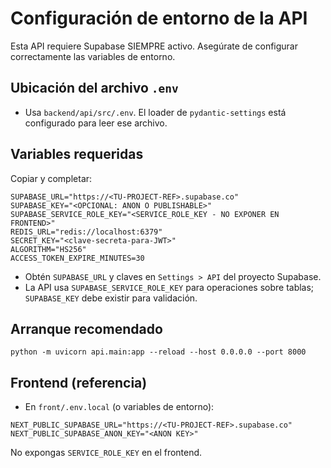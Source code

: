 # Configuración de entorno de la API

Esta API requiere Supabase SIEMPRE activo. Asegúrate de configurar correctamente las variables de entorno.

## Ubicación del archivo `.env`

- Usa `backend/api/src/.env`. El loader de `pydantic-settings` está configurado para leer ese archivo.

## Variables requeridas

Copiar y completar:

```
SUPABASE_URL="https://<TU-PROJECT-REF>.supabase.co"
SUPABASE_KEY="<OPCIONAL: ANON O PUBLISHABLE>"
SUPABASE_SERVICE_ROLE_KEY="<SERVICE_ROLE_KEY - NO EXPONER EN FRONTEND>"
REDIS_URL="redis://localhost:6379"
SECRET_KEY="<clave-secreta-para-JWT>"
ALGORITHM="HS256"
ACCESS_TOKEN_EXPIRE_MINUTES=30
```

- Obtén `SUPABASE_URL` y claves en `Settings > API` del proyecto Supabase.
- La API usa `SUPABASE_SERVICE_ROLE_KEY` para operaciones sobre tablas; `SUPABASE_KEY` debe existir para validación.

## Arranque recomendado

```
python -m uvicorn api.main:app --reload --host 0.0.0.0 --port 8000
```

## Frontend (referencia)

- En `front/.env.local` (o variables de entorno):

```
NEXT_PUBLIC_SUPABASE_URL="https://<TU-PROJECT-REF>.supabase.co"
NEXT_PUBLIC_SUPABASE_ANON_KEY="<ANON KEY>"
```

No expongas `SERVICE_ROLE_KEY` en el frontend.